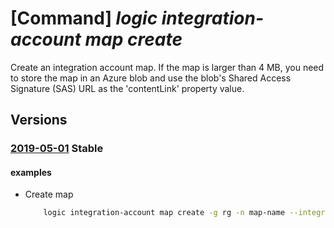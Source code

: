 # [Command] _logic integration-account map create_

Create an integration account map. If the map is larger than 4 MB, you need to store the map in an Azure blob and use the blob's Shared Access Signature (SAS) URL as the 'contentLink' property value.

## Versions

### [2019-05-01](/Resources/mgmt-plane/L3N1YnNjcmlwdGlvbnMve30vcmVzb3VyY2Vncm91cHMve30vcHJvdmlkZXJzL21pY3Jvc29mdC5sb2dpYy9pbnRlZ3JhdGlvbmFjY291bnRzL3t9L21hcHMve30=/2019-05-01.xml) **Stable**

<!-- mgmt-plane /subscriptions/{}/resourcegroups/{}/providers/microsoft.logic/integrationaccounts/{}/maps/{} 2019-05-01 -->

#### examples

- Create map
    ```bash
        logic integration-account map create -g rg -n map-name --integration-account account-name --map-type Xslt --content-type application/xml --map-content map_content.txt
    ```
